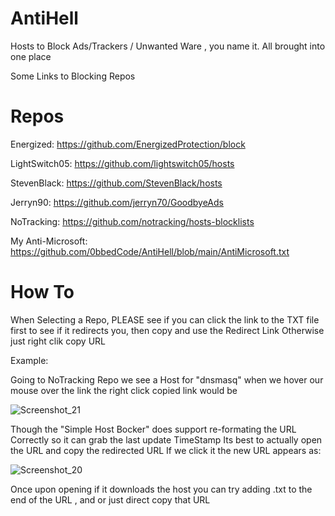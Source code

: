 # AntiHell
Hosts to Block Ads/Trackers / Unwanted Ware , you name it. All brought into one place

Some Links to Blocking Repos

# Repos

Energized:
https://github.com/EnergizedProtection/block

LightSwitch05:
https://github.com/lightswitch05/hosts

StevenBlack:
https://github.com/StevenBlack/hosts

Jerryn90:
https://github.com/jerryn70/GoodbyeAds

NoTracking:
https://github.com/notracking/hosts-blocklists

My Anti-Microsoft:
https://github.com/0bbedCode/AntiHell/blob/main/AntiMicrosoft.txt

# How To

When Selecting a Repo, PLEASE see if you can click the link to the TXT file first to see if it redirects you, then copy and use the Redirect Link
Otherwise just right clik copy URL

Example:

Going to NoTracking Repo we see a Host for "dnsmasq" when we hover our mouse over the link
the right click copied link would be 

![Screenshot_21](https://user-images.githubusercontent.com/114315756/196557850-de2bd32e-22c4-42b7-8d33-87b94d0a73f2.png)


Though the "Simple Host Bocker" does support re-formating the URL Correctly so it can grab the last update TimeStamp
Its best to actually open the URL and copy the redirected URL
If we click it the new URL appears as:

![Screenshot_20](https://user-images.githubusercontent.com/114315756/196557875-bbbb6e7d-115c-4b0d-b304-3ceb32b87078.png)

Once upon opening if it downloads the host you can try adding .txt to the end of the URL , and or just direct copy that URL
